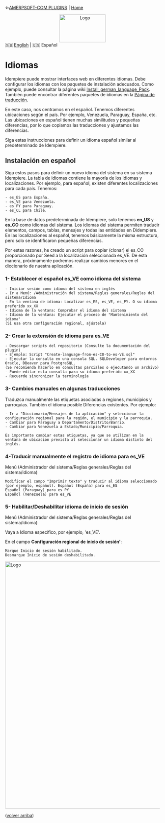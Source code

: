 &lArr;[AMERPSOFT-COM PLUGINS](../README_ES.md) | [Home](../README_ES.md)
<br />
<div align="center">
  <a href="AMERPSOFT_logo">
    <img src="../images/AMERPSOFT_logo_600.png" alt="Logo" width="150" height="90">
  </a>
</div>

<div>
	🇬🇧 <a href="README.md">English</a> | 🇪🇸 Español</a>
</div>

<a name="readme-top"></a>

# <b>Idiomas</b>

Idempiere puede mostrar interfaces web en diferentes idiomas. Debe configurar los idiomas con los paquetes de instalación adecuados.
Como ejemplo, puede consultar la página wiki [Install_german_language_Pack](https://wiki.idempiere.org/en/Install_german_language_Pack). También puede encontrar diferentes paquetes de idiomas en la [Página de traducción](https://wiki.idempiere.org/en/Translations).

En este caso, nos centramos en el español. Tenemos diferentes ubicaciones según el país. Por ejemplo, Venezuela, Paraguay, España, etc. Las ubicaciones en español tienen muchas similitudes y pequeñas diferencias, por lo que copiamos las traducciones y ajustamos las diferencias.

Siga estas instrucciones para definir un idioma español similar al predeterminado de Idempiere.

## <b>Instalación en español</b>

Siga estos pasos para definir un nuevo idioma del sistema en su sistema Idempiere.
La tabla de idiomas contiene la mayoría de los idiomas y localizaciones. Por ejemplo, para español, existen diferentes localizaciones para cada país.
Tenemos:

```text
- es_ES para España.
- es_VE para Venezuela.
- es_PY para Paraguay.
- es_CL para Chile.
```
En la base de datos predeterminada de Idempiere, solo tenemos <b>en_US</b> y <b>es_CO</b> como idiomas del sistema.
Los idiomas del sistema permiten traducir elementos, campos, tablas, mensajes y todas las entidades en Didempiere.
En las localizaciones al español, tenemos básicamente la misma estructura, pero solo se identificaron pequeñas diferencias.

Por estas razones, he creado un script para copiar (clonar) el es_CO proporcionado por Seed a la localización seleccionada es_VE. De esta manera, próximamente podremos realizar cambios menores en el diccionario de nuestra aplicación.

### <b>1- Establecer el español es_VE como idioma del sistema</b>
```text
- Iniciar sesión como idioma del sistema en inglés
- Ir a Menú: /Administración del sistema/Reglas generales/Reglas del sistema/Idioma
- En la ventana de idioma: Localizar es_ES, es_VE, es_PY. O su idioma preferido xx_XX
- Idioma de la ventana: Comprobar el idioma del sistema
- Idioma de la ventana: Ejecutar el proceso de "Mantenimiento del idioma"
(Si usa otra configuración regional, ajústela)
```

### <b>2- Crear la extensión de idioma para es_VE</b>
```texto
- Descargar scripts del repositorio (Consulte la documentación del plugin)
- Ejemplo: Script "Create-language-from-es-CO-to-es-VE.sql"
- Ejecutar la consulta en una consola SQL. SQLDeveloper para entornos Oracle, DBeaver para PostgreSQL.
(Se recomienda hacerlo en consultas parciales o ejecutando un archivo)
- Puede editar esta consulta para su idioma preferido xx_XX
- Recuerde sincronizar la terminología
```

### <b>3- Cambios manuales en algunas traducciones</b>

Traduzca manualmente las etiquetas asociadas a regiones, municipios y parroquias. También el idioma posible Diferencias existentes.
Por ejemplo:
```texto
- Ir a "Diccionario/Mensajes de la aplicación" y seleccionar la configuración regional para la región, el municipio y la parroquia.
- Cambiar para Paraguay a Departamento/Distrito/Barrio.
- Cambiar para Venezuela a Estado/Municipio/Parroquia.

Es importante cambiar estas etiquetas, ya que se utilizan en la ventana de ubicación prevista al seleccionar un idioma distinto del inglés.
```

### <b>4-Traducir manualmente el registro de idioma para es_VE</b>

Menú (Administrador del sistema/Reglas generales/Reglas del sistema/Idioma)

```texto
Modificar el campo "Imprimir texto" y traducir al idioma seleccionado (por ejemplo, español). Español (España) para es_ES
Español (Paraguay) para es_PY
Español (Venezuela) para es_VE
```

### <b>5- Habilitar/Deshabilitar idioma de inicio de sesión</b>

Menú (Administrador del sistema/Reglas generales/Reglas del sistema/Idioma)

Vaya a Idioma específico, por ejemplo, 'es_VE'.

En el campo <b>Configuración regional de inicio de sesión'</b>:

```texto
Marque Inicio de sesión habilitado.
Desmarque Inicio de sesión deshabilitado.
```

<div align="left">
<a href="ISO_CODE">
<img src="./images/language_select_login.png" alt="Logo" width="800" >
</a>
</div>

<p align="left">(<a href="#readme-top">volver arriba</a>)</p>